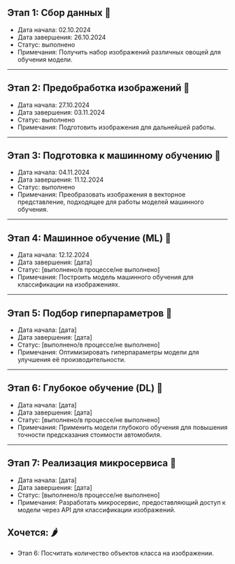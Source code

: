 ## Этап 1: Сбор данных :eggplant:
- Дата начала: 02.10.2024
- Дата завершения: 26.10.2024
- Статус: выполнено
- Примечания: Получить набор изображений различных овощей для обучения модели.

---

## Этап 2: Предобработка изображений :apple:
- Дата начала: 27.10.2024
- Дата завершения: 03.11.2024
- Статус: выполнено
- Примечания: Подготовить изображения для дальнейшей работы.

---

## Этап 3: Подготовка к машинному обучению :watermelon:
- Дата начала: 04.11.2024
- Дата завершения: 11.12.2024
- Статус: выполнено
- Примечания: Преобразовать изображения в векторное представление, подходящее для работы моделей машинного обучения.

---

## Этап 4: Машинное обучение (ML) :grapes:
- Дата начала: 12.12.2024
- Дата завершения: [дата]
- Статус: [выполнено/в процессе/не выполнено]
- Примечания: Построить модель машинного обучения для классификации на изображениях.

---

## Этап 5: Подбор гиперпараметров :corn:
- Дата начала: [дата]
- Дата завершения: [дата]
- Статус: [выполнено/в процессе/не выполнено]
- Примечания: Оптимизировать гиперпараметры модели для улучшения её производительности.

---

## Этап 6: Глубокое обучение (DL) :cherries:
- Дата начала: [дата]
- Дата завершения: [дата]
- Статус: [выполнено/в процессе/не выполнено]
- Примечания: Применить модели глубокого обучения для повышения точности предсказания стоимости автомобиля.

---

## Этап 7: Реализация микросервиса :strawberry:
- Дата начала: [дата]
- Дата завершения: [дата]
- Статус: [выполнено/в процессе/не выполнено]
- Примечания: Разработать микросервис, предоставляющий доступ к модели через API для классификации изображений.



## Хочется: :hot_pepper:

- Этап 6: Посчитать количество объектов класса на изображении.
